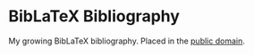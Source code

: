 # BibLaTeX Bibliography

My growing BibLaTeX bibliography. Placed in the [public
domain](https://creativecommons.org/publicdomain/zero/1.0/).
